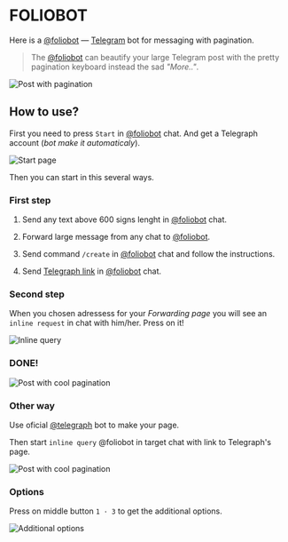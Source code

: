<h1 class='logo'>FOLIOBOT</h1>

Here is a [@foliobot](https://t.me/foliobot) — [Telegram](https://t.me/) bot for messaging with pagination.

> The [@foliobot](https://t.me/foliobot) can beautify your large Telegram post with the pretty pagination keyboard instead the sad _"More.."_.

![Post with pagination](./images/08-Chat-Next-Page.png)

## How to use?

First you need to press `Start` in [@foliobot](https://t.me/foliobot) chat. And get a Telegraph account (_bot make it automaticaly_).

![Start page](./images/01-Bot-Start.png)

Then you can start in this several ways.

### First step

1. Send any text above 600 signs lenght in [@foliobot](https://t.me/foliobot) chat.

2. Forward large message from any chat to [@foliobot](https://t.me/foliobot).

3. Send command `/create` in [@foliobot](https://t.me/foliobot) chat and follow the instructions.

4. Send [Telegraph link](http://telegra.ph/) in [@foliobot](https://t.me/foliobot) chat.

### Second step

When you chosen adressess for your _Forwarding page_ you will see an `inline request` in chat with him/her. Press on it!

![Inline query](./images/06-Chat-@foliobot.png)

### DONE!

![Post with cool pagination](./images/07-Chat-Paged.png)

### Other way

Use oficial [@telegraph](https://t.me/telegraph) bot to make your page.

Then start `inline query` @foliobot in target chat with link to Telegraph's page.

![Post with cool pagination](./images/09-Chat-@foliobot-telegraph.png)


### Options

Press on middle button `1 · 3` to get the additional options.

![Additional options](./images/07-Chat-AdditionOptions.png)
